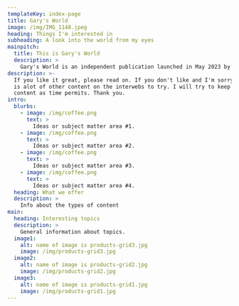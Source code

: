 ```yaml
---
templateKey: index-page
title: Gary's World
image: /img/IMG_1148.jpeg
heading: Things I'm interested in
subheading: A look into the world from my eyes 
mainpitch:
  title: This is Gary's World
  description: >
    Gary's World is an independent publication launched in May 2023 by Gary Dohmeier II. 
description: >-
  If you like it great, please read on. If you don't like and I'm sorry thats the case, there 
  is alot of other content on the interwebs to try. I will try to keep up the site and add new 
  content as time permits. Thank you.
intro:
  blurbs:
    - image: /img/coffee.png
      text: >
        Ideas or subject matter area #1.  
    - image: /img/coffee.png
      text: >
        Ideas or subject matter area #2.  
    - image: /img/coffee.png
      text: >
        Ideas or subject matter area #3.  
    - image: /img/coffee.png
      text: >
        Ideas or subject matter area #4.  
  heading: What we offer
  description: >
    Info about the types of content
main:
  heading: Interesting topics
  description: >
    General information about topics.
  image1:
    alt: name of image is products-grid3.jpg
    image: /img/products-grid3.jpg
  image2:
    alt: name of image is products-grid2.jpg
    image: /img/products-grid2.jpg
  image3:
    alt: name of image is products-grid1.jpg
    image: /img/products-grid1.jpg
---
```

